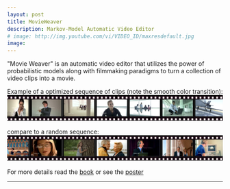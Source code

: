 ```yaml
---
layout: post
title: MovieWeaver
description: Markov-Model Automatic Video Editor
# image: http://img.youtube.com/vi/VIDEO_ID/maxresdefault.jpg
image: 
---
```



<p>"Movie Weaver" is an automatic video editor that utilizes the power of probabilistic models along with filmmaking paradigms to turn a collection of video clips into a movie.</p>


<p>Example of a optimized sequence of clips (note the smooth color transition):
<img src="projects/MovieWeaver/ours.jpg" alt="our Result" width="560">
</p>
<p>
compare to a random sequence:
<img src="projects/MovieWeaver/random.jpg" alt="random sequence" width="560">
</p>

<p>
For more details read the <a href="projects/MovieWeaver/book.pdf">book</a> or see the <a href="projects/MovieWeaver/poster.pdf">poster</a></p>

<hr />
<!--
<p>Computer Engineering Final Project - HUJI</p>
Eran Weissenstern Ariel Tal
-->

